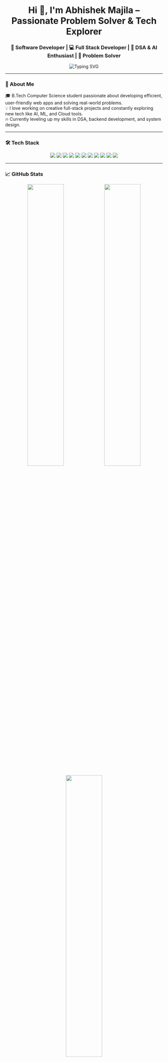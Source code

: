 <h1 align="center">Hi 👋, I'm Abhishek Majila  – Passionate Problem Solver & Tech Explorer</h1>
<h3 align="center">🚀 Software Developer | 💻 Full Stack Developer | 🤖 DSA & AI Enthusiast | 🎯 Problem Solver</h3>

<p align="center">
  <img src="https://readme-typing-svg.herokuapp.com?font=Fira+Code&duration=4000&pause=1000&color=F75C7E&center=true&vCenter=true&width=500&lines=Code.+Create.+Collaborate.;Transforming+Ideas+into+Impactful+Solutions;Evolving+Everyday+as+a+Developer+💡" alt="Typing SVG" />
</p>

---

### 🧠 About Me

🎓 B.Tech Computer Science student passionate about developing efficient, user-friendly web apps and solving real-world problems.  
💡 I love working on creative full-stack projects and constantly exploring new tech like AI, ML, and Cloud tools.  
🔥 Currently leveling up my skills in DSA, backend development, and system design.

---

### 🛠️ Tech Stack

<p align="center">
  <img src="https://img.shields.io/badge/C-00599C?style=for-the-badge&logo=c&logoColor=white" />
  <img src="https://img.shields.io/badge/C++-00599C?style=for-the-badge&logo=cplusplus&logoColor=white" />
  <img src="https://img.shields.io/badge/HTML5-E44D26?style=for-the-badge&logo=html5&logoColor=white" />
  <img src="https://img.shields.io/badge/CSS3-1572B6?style=for-the-badge&logo=css3&logoColor=white" />
  <img src="https://img.shields.io/badge/JavaScript-F7DF1E?style=for-the-badge&logo=javascript&logoColor=black" />
  <img src="https://img.shields.io/badge/React-20232A?style=for-the-badge&logo=react&logoColor=61DAFB" />
  <img src="https://img.shields.io/badge/Node.js-339933?style=for-the-badge&logo=nodedotjs&logoColor=white" />
  <img src="https://img.shields.io/badge/MySQL-00758F?style=for-the-badge&logo=mysql&logoColor=white" />
  <img src="https://img.shields.io/badge/TailwindCSS-06B6D4?style=for-the-badge&logo=tailwindcss&logoColor=white" />
  <img src="https://img.shields.io/badge/Git-F05032?style=for-the-badge&logo=git&logoColor=white" />
  <img src="https://img.shields.io/badge/Vercel-000000?style=for-the-badge&logo=vercel&logoColor=white" />
</p>

---

### 📈 GitHub Stats

<p align="center">
  <img width="48%" src="https://github-readme-stats.vercel.app/api?username=AbhishekMajila&show_icons=true&theme=radical&hide_border=true" />
  <img width="48%" src="https://github-readme-streak-stats.herokuapp.com/?user=AbhishekMajila&theme=radical&hide_border=true" />
</p>
<p align="center">
  <img width="48%" src="https://github-readme-stats.vercel.app/api/top-langs/?username=AbhishekMajila&layout=compact&theme=radical&hide_border=true" />
</p>

---

### 🗓️ GitHub Contribution Graph

<p align="center">
  <img src="https://github-readme-activity-graph.vercel.app/graph?username=AbhishekMajila&theme=react-dark&area=true&hide_border=true" />
</p>

---

### 🚀 Featured Projects


🔹 [Aptitude Quiz App](https://github.com/AbhishekMajila/aptitude-quiz-app) – A quiz-based app with score tracking, leaderboard, and user login using React + Node.

🔹 [Portfolio Website](https://portfolio-website-nu-olive.vercel.app/) – My personal interactive portfolio deployed via Vercel.

### 📫 Connect With Me

<p align="center">
  <a href="mailto:abhiithakur0904@gmail.com">
    <img src="https://img.shields.io/badge/Gmail-D14836?style=for-the-badge&logo=gmail&logoColor=white" />
  </a>
  <a href="https://www.linkedin.com/in/abhishek-majila/">
    <img src="https://img.shields.io/badge/LinkedIn-0077B5?style=for-the-badge&logo=linkedin&logoColor=white" />
  </a>
</p>

 💬 “Code with curiosity, build with purpose, and grow with every challenge."

